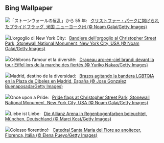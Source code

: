 ## Bing Wallpaper
![](https://www.bing.com/th?id=OHR.ChristopherPark_JA-JP8669771947_UHD.jpg&w=1000)「ストーンウォールの反乱」から 55 年:&nbsp;&ensp;[クリストファー・パークに掲げられたプライドフラッグ, 米国 ニューヨーク州 (© Noam Galai/Getty Images)](https://www.bing.com/th?id=OHR.ChristopherPark_JA-JP8669771947_UHD.jpg)
<br><br/>
![](https://www.bing.com/th?id=OHR.ChristopherPark_IT-IT1992922645_UHD.jpg&w=1000)L’orgoglio di New York City:&nbsp;&ensp;[Bandiere dell'orgoglio al Christopher Street Park, Stonewall National Monument, New York City, USA (© Noam Galai/Getty Images)](https://www.bing.com/th?id=OHR.ChristopherPark_IT-IT1992922645_UHD.jpg)
<br><br/>
![](https://www.bing.com/th?id=OHR.ParisPrideParade_FR-FR5537567713_UHD.jpg&w=1000)Célébrons l’amour et la diversité:&nbsp;&ensp;[Drapeau arc-en-ciel brandi devant la tour Eiffel lors de la marche des fiertés (© Yuriko Nakao/Getty Images)](https://www.bing.com/th?id=OHR.ParisPrideParade_FR-FR5537567713_UHD.jpg)
<br><br/>
![](https://www.bing.com/th?id=OHR.PrideMadrid_ES-ES8204092682_UHD.jpg&w=1000)Madrid, destino de la diversidad:&nbsp;&ensp;[Brazos agitando la bandera LGBTQIA en la Plaza de Cibeles en Madrid, España (© Jose Gonzalez Buenaposada/Getty Images)](https://www.bing.com/th?id=OHR.PrideMadrid_ES-ES8204092682_UHD.jpg)
<br><br/>
![](https://www.bing.com/th?id=OHR.ChristopherPark_EN-GB4906176732_UHD.jpg&w=1000)Once upon a Pride:&nbsp;&ensp;[Pride flags at Christopher Street Park, Stonewall National Monument, New York City, USA (© Noam Galai/Getty Images)](https://www.bing.com/th?id=OHR.ChristopherPark_EN-GB4906176732_UHD.jpg)
<br><br/>
![](https://www.bing.com/th?id=OHR.AllianzArena_DE-DE5063263728_UHD.jpg&w=1000)Liebe ist Liebe:&nbsp;&ensp;[Die Allianz Arena in Regenbogenfarben beleuchtet, München, Deutschland (© Marci Kost/Getty Images)](https://www.bing.com/th?id=OHR.AllianzArena_DE-DE5063263728_UHD.jpg)
<br><br/>
![](https://www.bing.com/th?id=OHR.FlorenceDuomo_PT-BR4528036954_UHD.jpg&w=1000)Colosso florentino!:&nbsp;&ensp;[Catedral Santa Maria del Fiore ao anoitecer, Florença, Itália (© Elena Pueyo/Getty Images)](https://www.bing.com/th?id=OHR.FlorenceDuomo_PT-BR4528036954_UHD.jpg)
<br><br/>
